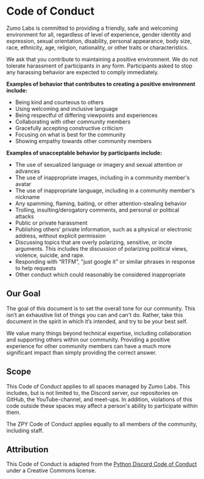 # Code of Conduct

Zumo Labs is committed to providing a friendly, safe and welcoming environment for all, regardless of level of experience, gender identity and expression, sexual orientation, disability, personal appearance, body size, race, ethnicity, age, religion, nationality, or other traits or characteristics.

We ask that you contribute to maintaining a positive environment. We do not tolerate harassment of participants in any form. Participants asked to stop any harassing behavior are expected to comply immediately.

**Examples of behavior that contributes to creating a positive environment include:**

* Being kind and courteous to others
* Using welcoming and inclusive language
* Being respectful of differing viewpoints and experiences
* Collaborating with other community members
* Gracefully accepting constructive criticism
* Focusing on what is best for the community
* Showing empathy towards other community members

**Examples of unacceptable behavior by participants include:**

* The use of sexualized language or imagery and sexual attention or advances
* The use of inappropriate images, including in a community member's avatar
* The use of inappropriate language, including in a community member's nickname
* Any spamming, flaming, baiting, or other attention-stealing behavior
* Trolling, insulting/derogatory comments, and personal or political attacks
* Public or private harassment
* Publishing others' private information, such as a physical or electronic address, without explicit permission
* Discussing topics that are overly polarizing, sensitive, or incite arguments. This includes the discussion of polarizing political views, violence, suicide, and rape.
* Responding with “RTFM”, "just google it” or similar phrases in response to help requests
* Other conduct which could reasonably be considered inappropriate
  
Our Goal
------------

The goal of this document is to set the overall tone for our community. This isn’t an exhaustive list of things you can and can't do. Rather, take this document in the spirit in which it’s intended, and try to be your best self.

We value many things beyond technical expertise, including collaboration and supporting others within our community. Providing a positive experience for other community members can have a much more significant impact than simply providing the correct answer.

  
Scope
------------

This Code of Conduct applies to all spaces managed by Zumo Labs. This includes, but is not limited to, the Discord server, our repositories on GitHub, the YouTube-channel, and meet-ups. In addition, violations of this code outside these spaces may affect a person's ability to participate within them.

  

The ZPY Code of Conduct applies equally to all members of the community, including staff.

  

Attribution
------------

This Code of Conduct is adapted from the [Python Discord Code of Conduct](https://pythondiscord.com/pages/code-of-conduct/) under a Creative Commons license.
